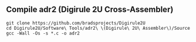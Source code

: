 Compile adr2 (Digirule 2U Cross-Assembler)
-------------------------------------------

```
git clone https://github.com/bradsprojects/Digirule2U
cd Digirule2U/Software\ Tools/adr2\ \(Digirule\ 2U\ Assembler\)/Source
gcc -Wall -Os -s *.c -o adr2
```

